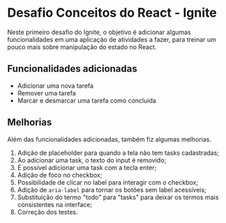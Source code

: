 # Desafio Conceitos do React - Ignite

Neste primeiro desafio do Ignite, o objetivo é adicionar algumas funcionalidades em uma aplicação de atividades a fazer, para treinar um pouco mais sobre manipulação do estado no React.

## Funcionalidades adicionadas

- Adicionar uma nova tarefa
- Remover uma tarefa
- Marcar e desmarcar uma tarefa como concluída

## Melhorias

Além das funcionalidades adicionadas, também fiz algumas melhorias.

1. Adição de placeholder para quando a tela não tem tasks cadastradas;
2. Ao adicionar uma task, o texto do input é removido;
3. É possível adicionar uma task com a tecla enter;
4. Adição de foco no checkbox;
5. Possibilidade de clicar no label para interagir com o checkbox;
6. Adição de `aria-label` para tornar os botões sem label acessíveis;
7. Substituição do termo "todo" para "tasks" para deixar os termos mais consistentes na interface;
8. Correção dos testes.

